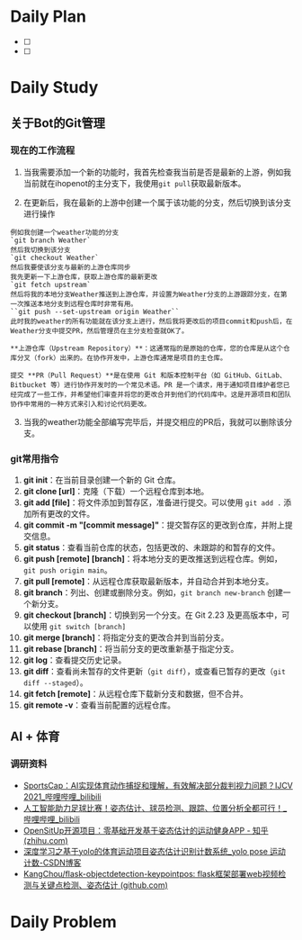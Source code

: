 # Daily Plan
- [ ] 
- [ ] 
# Daily Study
## 关于Bot的Git管理
### 现在的工作流程

1. 当我需要添加一个新的功能时，我首先检查我当前是否是最新的上游，例如我当前就在ihopenot的主分支下，我使用`git pull`获取最新版本。

2. 在更新后，我在最新的上游中创建一个属于该功能的分支，然后切换到该分支进行操作
```ad-info
例如我创建一个weather功能的分支
`git branch Weather`
然后我切换到该分支
`git checkout Weather`
然后我要使该分支与最新的上游仓库同步
我先更新一下上游仓库，获取上游仓库的最新更改
`git fetch upstream`
然后将我的本地分支Weather推送到上游仓库，并设置为Weather分支的上游跟踪分支，在第一次推送本地分支到远程仓库时非常有用。
``git push --set-upstream origin Weather``
此时我的weather的所有功能就在该分支上进行，然后我将更改后的项目commit和push后，在Weather分支中提交PR，然后管理员在主分支检查就OK了。
```
```ad-tip
**上游仓库（Upstream Repository）**：这通常指的是原始的仓库，您的仓库是从这个仓库分叉（fork）出来的。在协作开发中，上游仓库通常是项目的主仓库。

提交 **PR（Pull Request）**是在使用 Git 和版本控制平台（如 GitHub、GitLab、Bitbucket 等）进行协作开发时的一个常见术语。PR 是一个请求，用于通知项目维护者您已经完成了一些工作，并希望他们审查并将您的更改合并到他们的代码库中。这是开源项目和团队协作中常用的一种方式来引入和讨论代码更改。

```

3. 当我的weather功能全部编写完毕后，并提交相应的PR后，我就可以删除该分支。
### git常用指令
1. **git init**：在当前目录创建一个新的 Git 仓库。
2. **git clone [url]**：克隆（下载）一个远程仓库到本地。
3. **git add [file]**：将文件添加到暂存区，准备进行提交。可以使用 `git add .` 添加所有更改的文件。
4. **git commit -m "[commit message]"**：提交暂存区的更改到仓库，并附上提交信息。
5. **git status**：查看当前仓库的状态，包括更改的、未跟踪的和暂存的文件。
6. **git push [remote] [branch]**：将本地分支的更改推送到远程仓库。例如，`git push origin main`。
7. **git pull [remote]**：从远程仓库获取最新版本，并自动合并到本地分支。
8. **git branch**：列出、创建或删除分支。例如，`git branch new-branch` 创建一个新分支。
9. **git checkout [branch]**：切换到另一个分支。在 Git 2.23 及更高版本中，可以使用 `git switch [branch]`
10. **git merge [branch]**：将指定分支的更改合并到当前分支。
11. **git rebase [branch]**：将当前分支的更改重新基于指定分支。
12. **git log**：查看提交历史记录。
13. **git diff**：查看尚未暂存的文件更新（`git diff`），或查看已暂存的更改（`git diff --staged`）。
14. **git fetch [remote]**：从远程仓库下载新分支和数据，但不合并。
15. **git remote -v**：查看当前配置的远程仓库。
## AI + 体育
### 调研资料

- [SportsCap：AI实现体育动作捕捉和理解，有效解决部分裁判视力问题？IJCV 2021_哔哩哔哩_bilibili](https://www.bilibili.com/video/BV1Wq4y1Q74X/?spm_id_from=333.337.search-card.all.click&vd_source=5936425897ad7c34ad3a5f151fadcf82)
- [人工智能助力足球比赛！姿态估计、球员检测、跟踪、位置分析全都可行！_哔哩哔哩_bilibili](https://www.bilibili.com/video/BV1k54y1k7cd/?spm_id_from=333.788.recommend_more_video.2&vd_source=5936425897ad7c34ad3a5f151fadcf82)
- [OpenSitUp开源项目：零基础开发基于姿态估计的运动健身APP - 知乎 (zhihu.com)](https://zhuanlan.zhihu.com/p/398809434)
- [深度学习之基于yolo的体育运动项目姿态估计识别计数系统_yolo pose 运动计数-CSDN博客](https://blog.csdn.net/m0_73484725/article/details/134538753)
- [KangChou/flask-objectdetection-keypointpos: flask框架部署web视频检测与关键点检测、姿态估计 (github.com)](https://github.com/KangChou/flask-objectdetection-keypointpos)
# Daily Problem